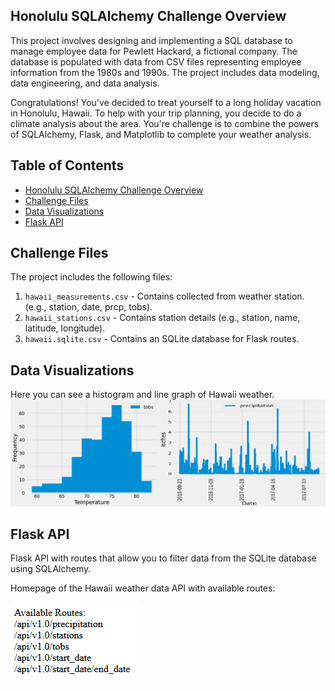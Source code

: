 ## Honolulu SQLAlchemy Challenge Overview

This project involves designing and implementing a SQL database to manage employee data for Pewlett Hackard, a fictional company. The database is populated with data from CSV files representing employee information from the 1980s and 1990s. The project includes data modeling, data engineering, and data analysis.

Congratulations! You've decided to treat yourself to a long holiday vacation in Honolulu, Hawaii. To help with your trip planning, you decide to do a climate analysis about the area. You're challenge is to combine the powers of SQLAlchemy, Flask, and Matplotlib to complete your weather analysis. 

## Table of Contents

- [Honolulu SQLAlchemy Challenge Overview ](#honoluwai-sqlalchemy-challenge-overview)
- [Challenge Files](#challenge-files)
- [Data Visualizations](#data-visualizations)
- [Flask API](#flask-api)


## Challenge Files

The project includes the following files:

1. `hawaii_measurements.csv` - Contains collected from weather station. (e.g., station, date, prcp, tobs).
2. `hawaii_stations.csv` - Contains station details (e.g., station, name, latitude, longitude).
3. `hawaii.sqlite.csv` - Contains an SQLite database for Flask routes.

## Data Visualizations

Here you can see a histogram and line graph of Hawaii weather.
![HDV](Resources/hawaii_charts.png)

## Flask API

Flask API with routes that allow you to filter data from the SQLite database using SQLAlchemy.

Homepage of the Hawaii weather data API with available routes:

![API](Resources/api_landingpage.png)




